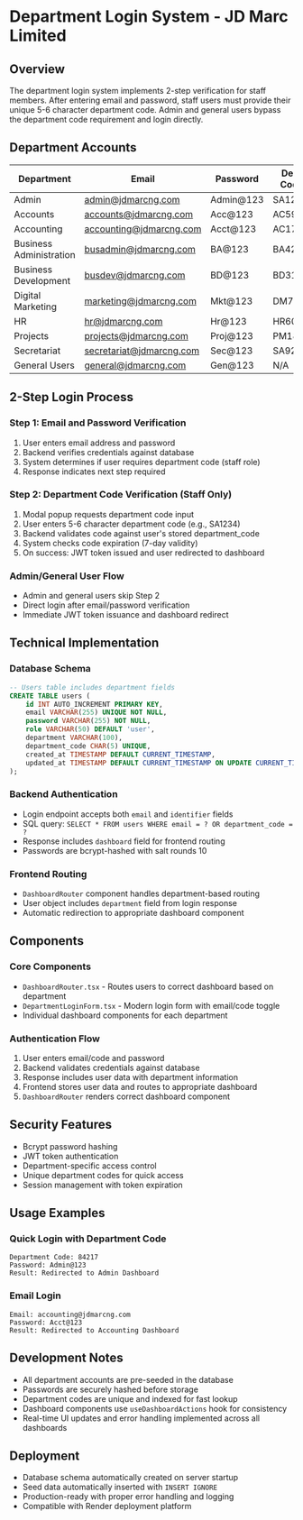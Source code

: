 # Department Login System - JD Marc Limited

## Overview
The department login system implements 2-step verification for staff members. After entering email and password, staff users must provide their unique 5-6 character department code. Admin and general users bypass the department code requirement and login directly.

## Department Accounts

| Department | Email | Password | Dept Code | Dashboard Component |
|------------|-------|----------|-----------|-------------------|
| Admin | admin@jdmarcng.com | Admin@123 | SA1234 | AdminDashboard.tsx |
| Accounts | accounts@jdmarcng.com | Acc@123 | AC5930 | AccountsDashboard.tsx |
| Accounting | accounting@jdmarcng.com | Acct@123 | AC1702 | AccountingDashboard.tsx |
| Business Administration | busadmin@jdmarcng.com | BA@123 | BA4268 | BusinessAdministrationDashboard.tsx |
| Business Development | busdev@jdmarcng.com | BD@123 | BD3127 | BusinessDevelopmentDashboard.tsx |
| Digital Marketing | marketing@jdmarcng.com | Mkt@123 | DM7582 | DigitalMarketingDashboard.tsx |
| HR | hr@jdmarcng.com | Hr@123 | HR6049 | HRDashboard.tsx |
| Projects | projects@jdmarcng.com | Proj@123 | PM1856 | ProjectDashboard.tsx |
| Secretariat | secretariat@jdmarcng.com | Sec@123 | SA9273 | SecretariatDashboard.tsx |
| General Users | general@jdmarcng.com | Gen@123 | N/A | GeneralDashboard.tsx |

## 2-Step Login Process

### Step 1: Email and Password Verification
1. User enters email address and password
2. Backend verifies credentials against database
3. System determines if user requires department code (staff role)
4. Response indicates next step required

### Step 2: Department Code Verification (Staff Only)
1. Modal popup requests department code input
2. User enters 5-6 character department code (e.g., SA1234)
3. Backend validates code against user's stored department_code
4. System checks code expiration (7-day validity)
5. On success: JWT token issued and user redirected to dashboard

### Admin/General User Flow
- Admin and general users skip Step 2
- Direct login after email/password verification
- Immediate JWT token issuance and dashboard redirect

## Technical Implementation

### Database Schema
```sql
-- Users table includes department fields
CREATE TABLE users (
    id INT AUTO_INCREMENT PRIMARY KEY,
    email VARCHAR(255) UNIQUE NOT NULL,
    password VARCHAR(255) NOT NULL,
    role VARCHAR(50) DEFAULT 'user',
    department VARCHAR(100),
    department_code CHAR(5) UNIQUE,
    created_at TIMESTAMP DEFAULT CURRENT_TIMESTAMP,
    updated_at TIMESTAMP DEFAULT CURRENT_TIMESTAMP ON UPDATE CURRENT_TIMESTAMP
);
```

### Backend Authentication
- Login endpoint accepts both `email` and `identifier` fields
- SQL query: `SELECT * FROM users WHERE email = ? OR department_code = ?`
- Response includes `dashboard` field for frontend routing
- Passwords are bcrypt-hashed with salt rounds 10

### Frontend Routing
- `DashboardRouter` component handles department-based routing
- User object includes `department` field from login response
- Automatic redirection to appropriate dashboard component

## Components

### Core Components
- `DashboardRouter.tsx` - Routes users to correct dashboard based on department
- `DepartmentLoginForm.tsx` - Modern login form with email/code toggle
- Individual dashboard components for each department

### Authentication Flow
1. User enters email/code and password
2. Backend validates credentials against database
3. Response includes user data with department information
4. Frontend stores user data and routes to appropriate dashboard
5. `DashboardRouter` renders correct dashboard component

## Security Features
- Bcrypt password hashing
- JWT token authentication
- Department-specific access control
- Unique department codes for quick access
- Session management with token expiration

## Usage Examples

### Quick Login with Department Code
```
Department Code: 84217
Password: Admin@123
Result: Redirected to Admin Dashboard
```

### Email Login
```
Email: accounting@jdmarcng.com
Password: Acct@123
Result: Redirected to Accounting Dashboard
```

## Development Notes
- All department accounts are pre-seeded in the database
- Passwords are securely hashed before storage
- Department codes are unique and indexed for fast lookup
- Dashboard components use `useDashboardActions` hook for consistency
- Real-time UI updates and error handling implemented across all dashboards

## Deployment
- Database schema automatically created on server startup
- Seed data automatically inserted with `INSERT IGNORE`
- Production-ready with proper error handling and logging
- Compatible with Render deployment platform
